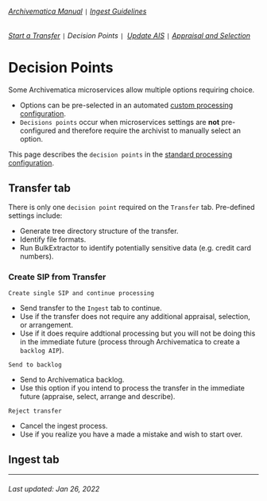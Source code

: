 ###### [Archivematica Manual](../README.md) `|` [Ingest Guidelines](overview.md)
###### [Start a Transfer](start-transfer.md) `|` Decision Points `| `[Update AIS](update-ais.md) `|` [Appraisal and Selection](appraisal-and-selection.md)

# Decision Points
Some Archivematica microservices allow multiple options requiring choice.
- Options can be pre-selected in an automated [custom processing configuration](../processing-configurations/overview.md).
- `Decisions points` occur when microservices settings are **not** pre-configured and therefore require the archivist to manually select an option.

This page describes the `decision points` in the [standard processing configuration](../processing-configurations/standard.md).

## Transfer tab
There is only one `decision point` required on the `Transfer` tab. Pre-defined settings include:
- Generate tree directory structure of the transfer.
- Identify file formats.
- Run BulkExtractor to identify potentially sensitive data (e.g. credit card numbers).

### Create SIP from Transfer
`Create single SIP and continue processing`
- Send transfer to the `Ingest` tab to continue.
- Use if the transfer does not require any additional appraisal, selection, or arrangement.
- Use if it does require addtional processing but you will not be doing this in the immediate future (process through Archivematica to create a `backlog AIP`).

`Send to backlog`
- Send to Archivematica backlog.
- Use this option if you intend to process the transfer in the immediate future (appraise, select, arrange and describe).

`Reject transfer`
- Cancel the ingest process.
- Use if you realize you have a made a mistake and wish to start over.

## Ingest tab


---
###### Last updated: Jan 26, 2022
